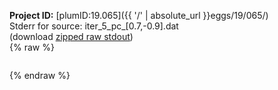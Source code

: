 **Project ID:** [plumID:19.065]({{ '/' | absolute_url }}eggs/19/065/)  
Stderr for source:  iter_5_pc_[0.7,-0.9].dat   
(download [zipped raw stdout](iter_5_pc_[0.7,-0.9].dat.plumed_master.stdout.txt.zip))  
{% raw %}
<pre>
</pre>
{% endraw %}
